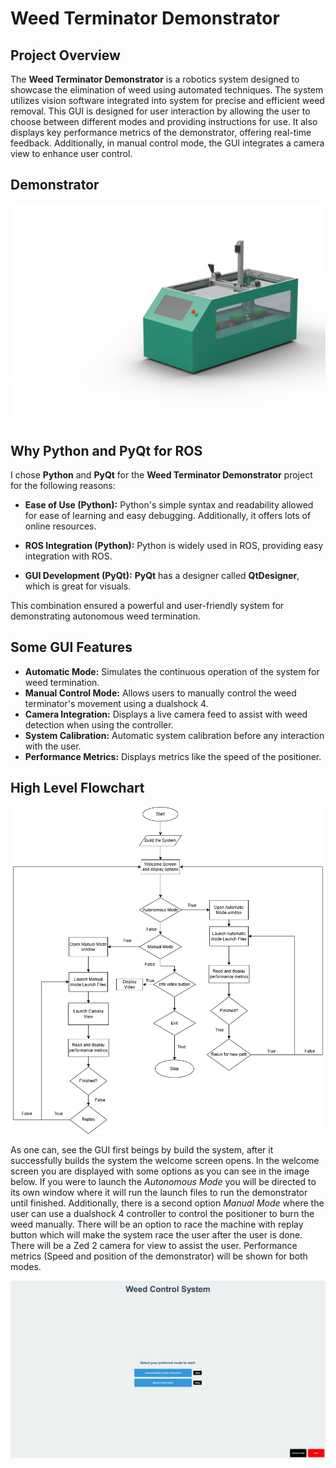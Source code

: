 # Weed Terminator Demonstrator

## Project Overview
The **Weed Terminator Demonstrator** is a robotics system designed to showcase the elimination of weed using automated techniques.
The system utilizes vision software integrated into system for precise and efficient weed removal. This GUI is designed for 
user interaction by allowing the user to choose between different modes and providing instructions for use. 
It also displays key performance metrics of the demonstrator, offering real-time feedback. Additionally, in manual control mode, 
the GUI integrates a camera view to enhance user control.


## Demonstrator

![Concept Demonstrator](./Images/demonstrator.png)

## Why Python and PyQt for ROS

I chose **Python** and **PyQt** for the **Weed Terminator Demonstrator** project for the following reasons:

- **Ease of Use (Python):** Python's simple syntax and readability allowed for ease of learning and easy debugging. Additionally, it offers lots of online resources. 
  
- **ROS Integration (Python):** Python is widely used in ROS, providing easy integration with ROS.

- **GUI Development (PyQt):** **PyQt** has a designer called **QtDesigner**, which is great for visuals.


This combination ensured a powerful and user-friendly system for demonstrating autonomous weed termination.



## Some GUI Features
- **Automatic Mode:** Simulates the continuous operation of the system for weed termination.
- **Manual Control Mode:** Allows users to manually control the weed terminator's movement using a dualshock 4.
- **Camera Integration:** Displays a live camera feed to assist with weed detection when using the controller.
- **System Calibration:** Automatic system calibration before any interaction with the user.
- **Performance Metrics:** Displays metrics like the speed of the positioner.

## High Level Flowchart

![High Level Flowchart](./Images/GUIFlow.png)


As one can, see the GUI first beings by build the system, after it successfully builds the system the welcome screen opens.
In the welcome screen you are displayed with some options as you can see in the image below. If you were to launch the 
*Autonomous Mode* you will be directed to its own window where it will run the launch files to run the demonstrator until finished.
Additionally, there is a second option *Manual Mode* where the user can use a dualshock 4 controller to control the positioner to burn 
the weed manually. There will be an option to race the machine with replay button which will make the system race the user after the user is done.
There will be a Zed 2 camera for view to assist the user. Performance metrics (Speed and position of the demonstrator) will be shown for both modes.

![](./Images/MainWindow.png)